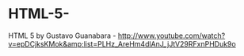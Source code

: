 HTML-5-
=======

HTML 5 by Gustavo Guanabara - http://www.youtube.com/watch?v=epDCjksKMok&amp;list=PLHz_AreHm4dlAnJ_jJtV29RFxnPHDuk9o

